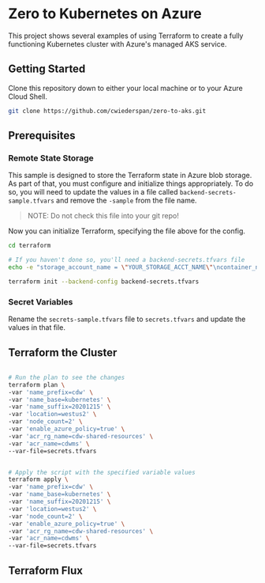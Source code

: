 # Zero to Kubernetes on Azure

This project shows several examples of using Terraform to create a fully functioning Kubernetes
cluster with Azure's managed AKS service.

## Getting Started

Clone this repository down to either your local machine or to your Azure Cloud Shell.

```bash
git clone https://github.com/cwiederspan/zero-to-aks.git
```

## Prerequisites

### Remote State Storage

This sample is designed to store the Terraform state in Azure blob storage. As part
of that, you must configure and initialize things appropriately. To do so, you will need to update the
values in a file called `backend-secrets-sample.tfvars` and remove the `-sample` from the file name.

> NOTE: Do not check this file into your git repo!

Now you can initialize Terraform, specifying the file above for the config.

```bash
cd terraform

# If you haven't done so, you'll need a backend-secrets.tfvars file
echo -e "storage_account_name = \"YOUR_STORAGE_ACCT_NAME\"\ncontainer_name = \"YOUR_STORAGE_CONTAINER\"\nkey = \"cluster.tfstate\"\naccess_key = \"YOUR_STORAGE_ACCT_KEY\"" >> backend-secrets.tfvars

terraform init --backend-config backend-secrets.tfvars
```

### Secret Variables

Rename the `secrets-sample.tfvars` file to `secrets.tfvars` and update the values in that file.

## Terraform the Cluster

```bash

# Run the plan to see the changes
terraform plan \
-var 'name_prefix=cdw' \
-var 'name_base=kubernetes' \
-var 'name_suffix=20201215' \
-var 'location=westus2' \
-var 'node_count=2' \
-var 'enable_azure_policy=true' \
-var 'acr_rg_name=cdw-shared-resources' \
-var 'acr_name=cdwms' \
--var-file=secrets.tfvars


# Apply the script with the specified variable values
terraform apply \
-var 'name_prefix=cdw' \
-var 'name_base=kubernetes' \
-var 'name_suffix=20201215' \
-var 'location=westus2' \
-var 'node_count=2' \
-var 'enable_azure_policy=true' \
-var 'acr_rg_name=cdw-shared-resources' \
-var 'acr_name=cdwms' \
--var-file=secrets.tfvars

```

## Terraform Flux

